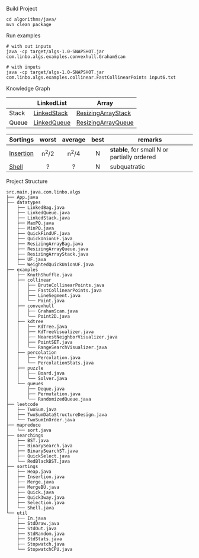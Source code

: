 Build Project

```
cd algorithms/java/
mvn clean package
```

Run examples

```
# with out inputs
java -cp target/algs-1.0-SNAPSHOT.jar com.linbo.algs.examples.convexhull.GrahamScan

# with inputs
java -cp target/algs-1.0-SNAPSHOT.jar com.linbo.algs.examples.collinear.FastCollinearPoints input6.txt
```

Knowledge Graph

|       | LinkedList | Array  | 
|-------|------------|--------|
| Stack | [LinkedStack](src/main/java/com/linbo/algs/datatypes/LinkedStack.java) | [ResizingArrayStack](src/main/java/com/linbo/algs/datatypes/ResizingArrayStack.java) |
| Queue | [LinkedQueue](src/main/java/com/linbo/algs/datatypes/LinkedQueue.java) | [ResizingArrayQueue](src/main/java/com/linbo/algs/datatypes/ResizingArrayQueue.java) |

| Sortings | worst | average | best | remarks | 
|----------|:-----:|:-------:|:----:|---------|
| [Insertion](src/main/java/com/linbo/algs/sortings/Insertion.java) | n<sup>2</sup>/2 | n<sup>2</sup>/4 | N | **stable**, for small N or partially ordered |
| [Shell](src/main/java/com/linbo/algs/sortings/Shell.java) | ? | ? | N | subquatratic |

Project Structure

```
src.main.java.com.linbo.algs 
├── App.java
├── datatypes
│   ├── LinkedBag.java
│   ├── LinkedQueue.java
│   ├── LinkedStack.java
│   ├── MaxPQ.java
│   ├── MinPQ.java
│   ├── QuickFindUF.java
│   ├── QuickUnionUF.java
│   ├── ResizingArrayBag.java
│   ├── ResizingArrayQueue.java
│   ├── ResizingArrayStack.java
│   ├── UF.java
│   └── WeightedQuickUnionUF.java
├── examples
│   ├── KnuthShuffle.java
│   ├── collinear
│   │   ├── BruteCollinearPoints.java
│   │   ├── FastCollinearPoints.java
│   │   ├── LineSegment.java
│   │   └── Point.java
│   ├── convexhull
│   │   ├── GrahamScan.java
│   │   └── Point2D.java
│   ├── kdtree
│   │   ├── KdTree.java
│   │   ├── KdTreeVisualizer.java
│   │   ├── NearestNeighborVisualizer.java
│   │   ├── PointSET.java
│   │   └── RangeSearchVisualizer.java
│   ├── percolation
│   │   ├── Percolation.java
│   │   └── PercolationStats.java
│   ├── puzzle
│   │   ├── Board.java
│   │   └── Solver.java
│   └── queues
│       ├── Deque.java
│       ├── Permutation.java
│       └── RandomizedQueue.java
├── leetcode
│   ├── TwoSum.java
│   ├── TwoSumDataStructureDesign.java
│   └── TwoSumInOrder.java
├── mapreduce
│   └── sort.java
├── searchings
│   ├── BST.java
│   ├── BinarySearch.java
│   ├── BinarySearchST.java
│   ├── QuickSelect.java
│   └── RedBlackBST.java
├── sortings
│   ├── Heap.java
│   ├── Insertion.java
│   ├── Merge.java
│   ├── MergeBU.java
│   ├── Quick.java
│   ├── Quick3way.java
│   ├── Selection.java
│   └── Shell.java
└── util
    ├── In.java
    ├── StdDraw.java
    ├── StdOut.java
    ├── StdRandom.java
    ├── StdStats.java
    ├── Stopwatch.java
    └── StopwatchCPU.java
```
